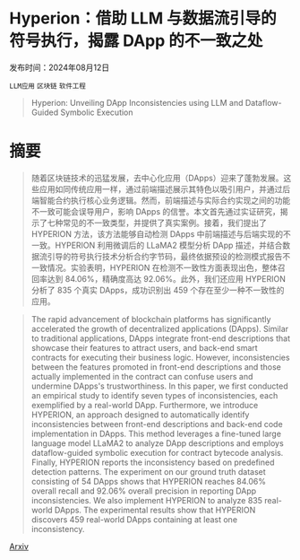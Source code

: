 # Hyperion：借助 LLM 与数据流引导的符号执行，揭露 DApp 的不一致之处

发布时间：2024年08月12日

`LLM应用` `区块链` `软件工程`

> Hyperion: Unveiling DApp Inconsistencies using LLM and Dataflow-Guided Symbolic Execution

# 摘要

> 随着区块链技术的迅猛发展，去中心化应用（DApps）迎来了蓬勃发展。这些应用如同传统应用一样，通过前端描述展示其特色以吸引用户，并通过后端智能合约执行核心业务逻辑。然而，前端描述与实际合约实现之间的功能不一致可能会误导用户，影响 DApps 的信誉。本文首先通过实证研究，揭示了七种常见的不一致类型，并提供了真实案例。接着，我们提出了 HYPERION 方法，该方法能够自动检测 DApps 中前端描述与后端实现的不一致。HYPERION 利用微调后的 LLaMA2 模型分析 DApp 描述，并结合数据流引导的符号执行技术分析合约字节码，最终依据预设的检测模式报告不一致情况。实验表明，HYPERION 在检测不一致性方面表现出色，整体召回率达到 84.06%，精确度高达 92.06%。此外，我们还应用 HYPERION 分析了 835 个真实 DApps，成功识别出 459 个存在至少一种不一致性的应用。

> The rapid advancement of blockchain platforms has significantly accelerated the growth of decentralized applications (DApps). Similar to traditional applications, DApps integrate front-end descriptions that showcase their features to attract users, and back-end smart contracts for executing their business logic. However, inconsistencies between the features promoted in front-end descriptions and those actually implemented in the contract can confuse users and undermine DApps's trustworthiness. In this paper, we first conducted an empirical study to identify seven types of inconsistencies, each exemplified by a real-world DApp. Furthermore, we introduce HYPERION, an approach designed to automatically identify inconsistencies between front-end descriptions and back-end code implementation in DApps. This method leverages a fine-tuned large language model LLaMA2 to analyze DApp descriptions and employs dataflow-guided symbolic execution for contract bytecode analysis. Finally, HYPERION reports the inconsistency based on predefined detection patterns. The experiment on our ground truth dataset consisting of 54 DApps shows that HYPERION reaches 84.06% overall recall and 92.06% overall precision in reporting DApp inconsistencies. We also implement HYPERION to analyze 835 real-world DApps. The experimental results show that HYPERION discovers 459 real-world DApps containing at least one inconsistency.

[Arxiv](https://arxiv.org/abs/2408.06037)